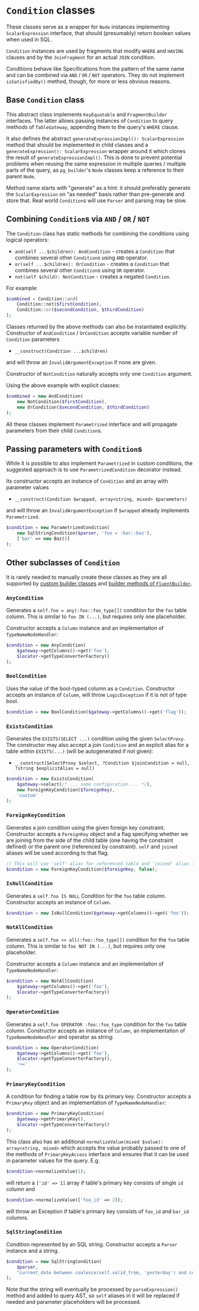 # `Condition` classes

These classes serve as a wrapper for `Node` instances implementing `ScalarExpression` interface, that should
(presumably) return boolean values when used in SQL.

`Condition` instances are used by fragments that modify `WHERE` and `HAVING` clauses and by the `JoinFragment`
for an actual `JOIN` condition.

Conditions behave like Specifications from the pattern of the same name and can be combined via `AND` / `OR` / `NOT`
operators. They do not implement `isSatisfiedBy()` method, though, for more or less obvious reasons.

## Base `Condition` class

This abstract class implements `KeyEquatable` and `FragmentBuilder` interfaces. The latter allows passing instances of
`Condition` to query methods of `TableGateway`, appending them to the query's `WHERE` clause.

It also defines the abstract `generateExpressionImpl(): ScalarExpression` method that should be implemented in
child classes and a `generateExpression(): ScalarExpression` wrapper around it which clones the result
of `generateExpressionImpl()`. This is done to prevent potential problems when reusing the same expression in multiple
queries / multiple parts of the query, as `pg_builder`'s `Node` classes keep a reference to their parent `Node`.

Method name starts with "generate" as a hint: it should preferably generate the `ScalarExpression` on "as needed"
basis rather than pre-generate and store that. Real world `Condition`s will use `Parser` and parsing may be slow.

## Combining `Condition`s via `AND` / `OR` / `NOT`

The `Condition` class has static methods for combining the conditions using logical operators:
 * `and(self ...$children): AndCondition` - creates a `Condition` that combines several other `Condition`s
   using `AND` operator.
 * `or(self ...$children): OrCondition` - creates a `Condition` that combines several other `Condition`s
   using `OR` operator.
 * `not(self $child): NotCondition` - creates a negated `Condition`.
 
For example:
```PHP
$combined = Condition::and(
    Condition::not($firstCondition),
    Condition::or($secondCondition, $thirdCondition)
);
```

Classes returned by the above methods can also be instantiated explicitly.
Constructor of `AndCondition` / `OrCondition` accepts variable number of `Condition` parameters
 * `__construct(Condition ...$children)`

and will throw an `InvalidArgumentException` if none are given.

Constructor of `NotCondition` naturally accepts only one `Condition` argument.

Using the above example with explicit classes:
```PHP
$combined = new AndCondition(
    new NotCondition($firstCondition),
    new OrCondition($secondCondition, $thirdCondition)
);
```

All these classes implement `Parametrized` interface and will propagate parameters from their child `Condition`s. 

## Passing parameters with `Condition`s

While it is possible to also implement `Parametrized` in custom conditions, the suggested approach is to use 
`ParametrizedCondition` decorator instead.

Its constructor accepts an instance of `Condition` and an array with parameter values
 * `__construct(Condition $wrapped, array<string, mixed> $parameters)`

and will throw an `InvalidArgumentException` if `$wrapped` already implements `Parametrized`.


```PHP
$condition = new ParametrizedCondition(
    new SqlStringCondition($parser, 'foo = :bar::baz'),
    ['bar' => new Baz()]
);
```


## Other subclasses of `Condition`

It is rarely needed to manually create these classes as they are all supported by 
[custom builder classes](./builders-classes.md) and 
[builder methods of `FluentBuilder`](./builders-methods.md).

### `AnyCondition`

Generates a `self.foo = any(:foo::foo_type[])` condition for the `foo` table column. This is similar to `foo IN (...)`,
but requires only one placeholder.

Constructor accepts a `Column` instance and an implementation of `TypeNameNodeHandler`:
```PHP
$condition = new AnyCondition(
    $gateway->getColumns()->get('foo'),
    $locator->getTypeConverterFactory()
);
```

### `BoolCondition`

Uses the value of the bool-typed column as a `Condition`. Constructor accepts an instance of `Column`, will throw
`LogicException` if it is not of type bool.
```PHP
$condition = new BoolCondition($gateway->getColumns()->get('flag'));
```

### `ExistsCondition`
Generates the `EXISTS(SELECT ...)` condition using the given `SelectProxy`. The constructor may also accept
a join `Condition` and an explicit alias for a table within `EXISTS(...)` (will be autogenerated if not given):
 * `__construct(SelectProxy $select, ?Condition $joinCondition = null, ?string $explicitAlias = null)`

```PHP
$condition = new ExistsCondition(
    $gateway->select(/* ... some configuration ... */),
    new ForeignKeyCondition($foreignKey),
    'custom'
);
```

### `ForeignKeyCondition`

Generates a join condition using the given foreign key constraint. Constructor accepts a `ForeignKey` object
and a flag specifying whether we are joining from the side of the child table (one having the constraint defined)
or the parent one (referenced by constraint). `self` and `joined` aliases will be used according to that flag.

```PHP
// This will use 'self' alias for referenced table and 'joined' alias for child one
$condition = new ForeignKeyCondition($foreignKey, false);
```

### `IsNullCondition`

Generates a `self.foo IS NULL` Condition for the `foo` table column. Constructor accepts an instance of `Column`.

```PHP
$condition = new IsNullCondition($gateway->getColumns()->get('foo'));
```

### `NotAllCondition`

Generates a `self.foo <> all(:foo::foo_type[])` condition for the `foo` table column. 
This is similar to `foo NOT IN (...)`, but requires only one placeholder.

Constructor accepts a `Column` instance and an implementation of `TypeNameNodeHandler`:
```PHP
$condition = new NotAllCondition(
    $gateway->getColumns()->get('foo'),
    $locator->getTypeConverterFactory()
);
```

### `OperatorCondition`

Generates a `self.foo OPERATOR :foo::foo_type` condition for the `foo` table column. Constructor accepts an instance
of `Column`, an implementation of `TypeNameNodeHandler` and operator as string:
```PHP
$condition = new OperatorCondition(
    $gateway->getColumns()->get('foo'),
    $locator->getTypeConverterFactory(),
    '>='
);
```

### `PrimaryKeyCondition`

A condition for finding a table row by its primary key. Constructor accepts a `PrimaryKey` object and
an implementation of `TypeNameNodeHandler`:
```PHP
$condition = new PrimaryKeyCondition(
    $gateway->getPrimaryKey(),
    $locator->getTypeConverterFactory()
);
```

This class also has an additional `normalizeValue(mixed $value): array<string, mixed>` which accepts the value
probably passed to one of the methods of `PrimaryKeyAccess` interface and ensures that it can be used in parameter
values for the query. E.g.
```PHP
$condition->normalizeValue(1);
```
will return a `['id' => 1]` array if table's primary key consists of single `id` column and
```PHP
$condition->normalizeValue(['foo_id' => 2]);
```
will throw an Exception if table's primary key consists of `foo_id` and `bar_id` columns.


### `SqlStringCondition`

Condition represented by an SQL string. Constructor accepts a `Parser` instance and a string.

```PHP
$condition = new SqlStringCondition(
    $parser,
    "current_date between coalesce(self.valid_from, 'yesterday') and coalesce(self.valid_to, 'tomorrow')"
);
```

Note that the string will eventually be processed by `parseExpression()` method and added to query AST,
so `self` aliases in it will be replaced if needed and parameter placeholders will be processed.